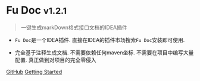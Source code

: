 
# Fu Doc <small> v1.2.1 </small>


> 一键生成markDown格式接口文档的IDEA插件

* `Fu Doc`是一个IDEA插件. 直接在IDEA的插件市场搜索`Fu Doc`安装即可使用. 

* 完全基于注释生成文档. 不需要依赖任何maven坐标. 不需要在项目中编写大量配置. 真正做到对项目的完全零侵入


[GitHub](https://github.com/wangdingfu/fu-api-doc-plugin)
[Getting Started](#FuDoc)

